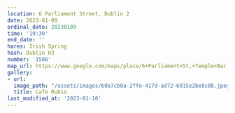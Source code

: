 ```yaml
---
location: 6 Parliament Street, Dublin 2
date: 2023-01-09
ordinal_date: 20230109
time: '19:30'
end_date: ''
hares: Irish Spring
hash: Dublin H3
number: '1586'
map_url: https://www.google.com/maps/place/6+Parliament+St,+Temple+Bar,+Dublin/@53.3444848,-6.2697383,17z/data=!3m1!4b1!4m5!3m4!1s0x48670e9d4ff0458b:0xa9c514f4ffae6806!8m2!3d53.3444848!4d-6.2671634
gallery:
- url: 
  image_path: "/assets/images/b0a7cb0a-2ffe-417d-ad72-6915e2be8c08.jpeg"
  title: Cafe Rubio
last_modified_at: '2023-01-10'
---
```


